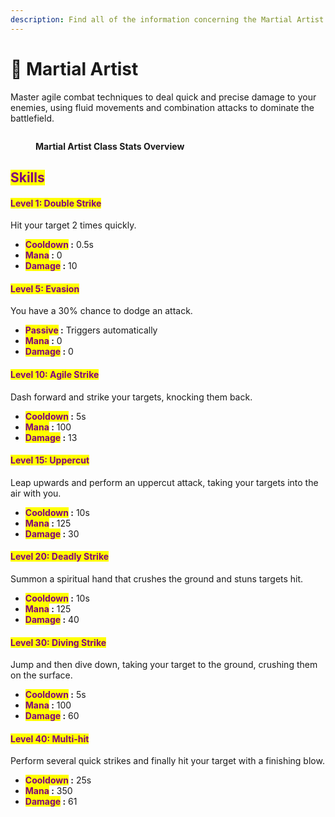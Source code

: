 ```yaml
---
description: Find all of the information concerning the Martial Artist class here.
---
```


# 🥋 Martial Artist

Master agile combat techniques to deal quick and precise damage to your enemies, using fluid movements and combination attacks to dominate the battlefield.

<figure><img src="../../.gitbook/assets/Capture d&#x27;écran 2024-12-03 125002.png" alt=""><figcaption><p><strong>Martial Artist Class Stats Overview</strong></p></figcaption></figure>

## <mark style="color:purple;">Skills</mark>

#### <mark style="color:purple;">**Level 1: Double Strike**</mark> <a href="#niveau-1-double-frappe" id="niveau-1-double-frappe"></a>

Hit your target 2 times quickly.

* <mark style="color:purple;">**Cooldown**</mark>**&#x20;:** 0.5s
* <mark style="color:purple;">**Mana**</mark>**&#x20;:** 0
* <mark style="color:purple;">**Damage**</mark>**&#x20;:** 10

#### <mark style="color:purple;">**Level 5: Evasion**</mark> <a href="#niveau-5-evasion" id="niveau-5-evasion"></a>

You have a 30% chance to dodge an attack.

* <mark style="color:purple;">**Passive**</mark>**&#x20;:** Triggers automatically
* <mark style="color:purple;">**Mana**</mark>**&#x20;:** 0
* <mark style="color:purple;">**Damage**</mark>**&#x20;:** 0

#### <mark style="color:purple;">**Level 10: Agile Strike**</mark> <a href="#niveau-10-frappe-agile" id="niveau-10-frappe-agile"></a>

Dash forward and strike your targets, knocking them back.

* <mark style="color:purple;">**Cooldown**</mark>**&#x20;:** 5s
* <mark style="color:purple;">**Mana**</mark>**&#x20;:** 100
* <mark style="color:purple;">**Damage**</mark>**&#x20;:** 13

#### <mark style="color:purple;">**Level 15: Uppercut**</mark> <a href="#niveau-15-uppercut" id="niveau-15-uppercut"></a>

Leap upwards and perform an uppercut attack, taking your targets into the air with you.

* <mark style="color:purple;">**Cooldown**</mark>**&#x20;:** 10s
* <mark style="color:purple;">**Mana**</mark>**&#x20;:** 125
* <mark style="color:purple;">**Damage**</mark>**&#x20;:** 30

#### <mark style="color:purple;">**Level 20: Deadly Strike**</mark> <a href="#niveau-20-frappe-fatale" id="niveau-20-frappe-fatale"></a>

Summon a spiritual hand that crushes the ground and stuns targets hit.

* <mark style="color:purple;">**Cooldown**</mark>**&#x20;:** 10s
* <mark style="color:purple;">**Mana**</mark>**&#x20;:** 125
* <mark style="color:purple;">**Damage**</mark>**&#x20;:** 40

#### <mark style="color:purple;">**Level 30: Diving Strike**</mark> <a href="#niveau-30-frappe-en-plongee" id="niveau-30-frappe-en-plongee"></a>

Jump and then dive down, taking your target to the ground, crushing them on the surface.

* <mark style="color:purple;">**Cooldown**</mark>**&#x20;:** 5s
* <mark style="color:purple;">**Mana**</mark>**&#x20;:** 100
* <mark style="color:purple;">**Damage**</mark>**&#x20;:** 60

#### <mark style="color:purple;">**Level 40: Multi-hit**</mark> <a href="#niveau-40-multi-coup" id="niveau-40-multi-coup"></a>

Perform several quick strikes and finally hit your target with a finishing blow.

* <mark style="color:purple;">**Cooldown**</mark>**&#x20;:** 25s
* <mark style="color:purple;">**Mana**</mark>**&#x20;:** 350
* <mark style="color:purple;">**Damage**</mark>**&#x20;:** 61

